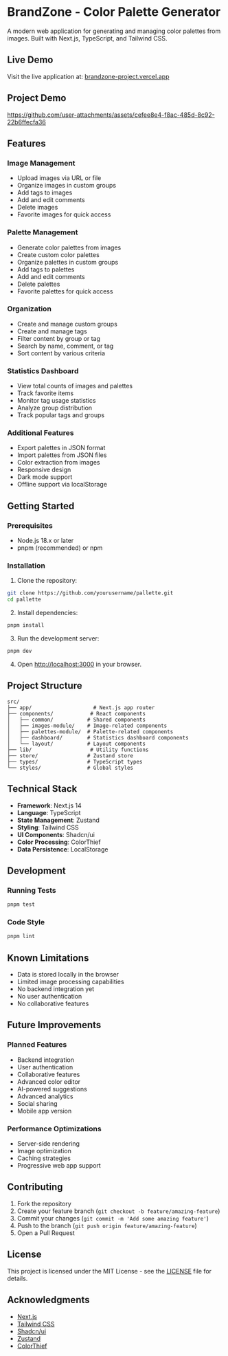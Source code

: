 # BrandZone - Color Palette Generator

A modern web application for generating and managing color palettes from images. Built with Next.js, TypeScript, and Tailwind CSS.

## Live Demo

Visit the live application at: [brandzone-project.vercel.app](https://brandzone-project.vercel.app)

## Project Demo

https://github.com/user-attachments/assets/cefee8e4-f8ac-485d-8c92-22b6ffecfa36

## Features

### Image Management

- Upload images via URL or file
- Organize images in custom groups
- Add tags to images
- Add and edit comments
- Delete images
- Favorite images for quick access

### Palette Management

- Generate color palettes from images
- Create custom color palettes
- Organize palettes in custom groups
- Add tags to palettes
- Add and edit comments
- Delete palettes
- Favorite palettes for quick access

### Organization

- Create and manage custom groups
- Create and manage tags
- Filter content by group or tag
- Search by name, comment, or tag
- Sort content by various criteria

### Statistics Dashboard

- View total counts of images and palettes
- Track favorite items
- Monitor tag usage statistics
- Analyze group distribution
- Track popular tags and groups

### Additional Features

- Export palettes in JSON format
- Import palettes from JSON files
- Color extraction from images
- Responsive design
- Dark mode support
- Offline support via localStorage

## Getting Started

### Prerequisites

- Node.js 18.x or later
- pnpm (recommended) or npm

### Installation

1. Clone the repository:

```bash
git clone https://github.com/yourusername/pallette.git
cd pallette
```

2. Install dependencies:

```bash
pnpm install
```

3. Run the development server:

```bash
pnpm dev
```

4. Open [http://localhost:3000](http://localhost:3000) in your browser.

## Project Structure

```
src/
├── app/                    # Next.js app router
├── components/            # React components
│   ├── common/           # Shared components
│   ├── images-module/    # Image-related components
│   ├── palettes-module/  # Palette-related components
│   ├── dashboard/        # Statistics dashboard components
│   └── layout/           # Layout components
├── lib/                   # Utility functions
├── store/                # Zustand store
├── types/                # TypeScript types
└── styles/               # Global styles
```

## Technical Stack

- **Framework**: Next.js 14
- **Language**: TypeScript
- **State Management**: Zustand
- **Styling**: Tailwind CSS
- **UI Components**: Shadcn/ui
- **Color Processing**: ColorThief
- **Data Persistence**: LocalStorage

## Development

### Running Tests

```bash
pnpm test
```

### Code Style

```bash
pnpm lint
```

## Known Limitations

- Data is stored locally in the browser
- Limited image processing capabilities
- No backend integration yet
- No user authentication
- No collaborative features

## Future Improvements

### Planned Features

- Backend integration
- User authentication
- Collaborative features
- Advanced color editor
- AI-powered suggestions
- Advanced analytics
- Social sharing
- Mobile app version

### Performance Optimizations

- Server-side rendering
- Image optimization
- Caching strategies
- Progressive web app support

## Contributing

1. Fork the repository
2. Create your feature branch (`git checkout -b feature/amazing-feature`)
3. Commit your changes (`git commit -m 'Add some amazing feature'`)
4. Push to the branch (`git push origin feature/amazing-feature`)
5. Open a Pull Request

## License

This project is licensed under the MIT License - see the [LICENSE](LICENSE) file for details.

## Acknowledgments

- [Next.js](https://nextjs.org/)
- [Tailwind CSS](https://tailwindcss.com/)
- [Shadcn/ui](https://ui.shadcn.com/)
- [Zustand](https://github.com/pmndrs/zustand)
- [ColorThief](https://github.com/lokesh/color-thief)

